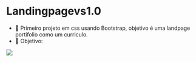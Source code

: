 # Landingpagevs1.0 
- 🧩 Primeiro projeto em css usando Bootstrap, objetivo é uma landpage portifolio como um curriculo. 
- 🎯 Objetivo:
<img src="https://media.discordapp.net/attachments/1006617180059730032/1021384135954153472/Landing_Page.png?width=200&height=427" target="_blank">
